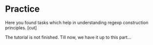 # Practice 

Here you found tasks which help in understanding regexp construction principles.
[cut]


The tutorial is not finished. Till now, we have it up to this part...